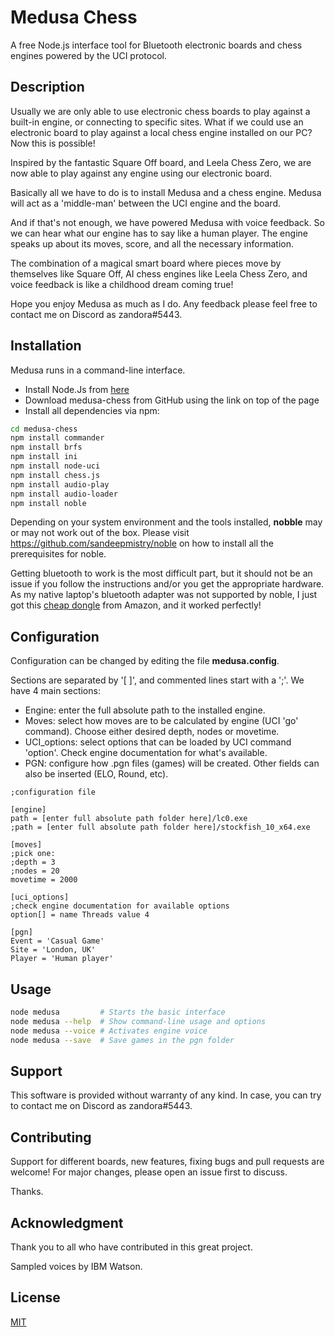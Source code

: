 # Medusa Chess

A free Node.js interface tool for Bluetooth electronic boards and chess engines powered by the UCI protocol.

## Description

Usually we are only able to use electronic chess boards to play against a built-in engine, or connecting to specific sites. What if we could use an electronic board to play against a local chess engine installed on our PC? Now this is possible!

Inspired by the fantastic Square Off board, and Leela Chess Zero, we are now able to play against any engine using our electronic board.

Basically all we have to do is to install Medusa and a chess engine. Medusa will act as a 'middle-man' between the UCI engine and the board.

And if that's not enough, we have powered Medusa with voice feedback. So we can hear what our engine has to say like a human player. The engine speaks up about its moves, score, and all the necessary information.

The combination of a magical smart board where pieces move by themselves like Square Off, AI chess engines like Leela Chess Zero, and voice feedback is like a childhood dream coming true!

Hope you enjoy Medusa as much as I do. Any feedback please feel free to contact me on Discord as zandora#5443.

## Installation

Medusa runs in a command-line interface.

<ul>
<li>Install Node.Js from <a href="https://nodejs.org/en/download/">here</a></li>
<li>Download medusa-chess from GitHub using the link on top of the page</li>
<li>Install all dependencies via npm:</li>
</ul>

```bash
cd medusa-chess
npm install commander
npm install brfs
npm install ini
npm install node-uci
npm install chess.js
npm install audio-play
npm install audio-loader
npm install noble
```

Depending on your system environment and the tools installed, **nobble** may or may not work out of the box. Please visit <a href="https://github.com/sandeepmistry/noble">https://github.com/sandeepmistry/noble</a> on how to install all the prerequisites for noble.

Getting bluetooth to work is the most difficult part, but it should not be an issue if you follow the instructions and/or you get the appropriate hardware. As my native laptop's bluetooth adapter was not supported by noble, I just got this <a href="https://www.amazon.co.uk/Bluetooth-Yeung-Qee-Compatible-computers-black-1/dp/B07F67Q2KV/ref=sr_1_1?ie=UTF8&qid=1551884488&sr=8-1&keywords=CSR8510+A10+bluetooth+adapter">cheap dongle</a> from Amazon, and it worked perfectly!

## Configuration

Configuration can be changed by editing the file **medusa.config**. 

Sections are separated by '[ ]', and commented lines start with a ';'. We have 4 main sections:

<ul>
<li>Engine: enter the full absolute path to the installed engine.</li>
<li>Moves: select how moves are to be calculated by engine (UCI 'go' command). Choose either desired depth, nodes or movetime.</li>
<li>UCI_options: select options that can be loaded by UCI command 'option'. Check engine documentation for what's available.</li>
<li>PGN: configure how .pgn files (games) will be created. Other fields can also be inserted (ELO, Round, etc).</li>
</ul>

```
;configuration file

[engine]
path = [enter full absolute path folder here]/lc0.exe
;path = [enter full absolute path folder here]/stockfish_10_x64.exe

[moves]
;pick one:
;depth = 3
;nodes = 20
movetime = 2000

[uci_options]
;check engine documentation for available options
option[] = name Threads value 4

[pgn]
Event = 'Casual Game'
Site = 'London, UK'
Player = 'Human player'
```

## Usage

```bash
node medusa         # Starts the basic interface
node medusa --help  # Show command-line usage and options
node medusa --voice # Activates engine voice
node medusa --save  # Save games in the pgn folder
```

## Support

This software is provided without warranty of any kind. In case, you can try to contact me on Discord as zandora#5443.

## Contributing

Support for different boards, new features, fixing bugs and pull requests are welcome! For major changes, please open an issue first to discuss.

Thanks.

## Acknowledgment

Thank you to all who have contributed in this great project.

Sampled voices by IBM Watson.

## License
[MIT](https://choosealicense.com/licenses/mit/)
